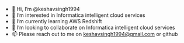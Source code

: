 - 👋 Hi, I’m @keshavsingh1994
- 👀 I’m interested in Informatica intelligent cloud services 
- 🌱 I’m currently learning AWS Redshift
- 💞️ I’m looking to collaborate on Informatica intelligent cloud services 
- 📫 Please reach out to me on keshavsingh1994@gmail.com or github

<!---
keshavsingh1994/keshavsingh1994 is a ✨ special ✨ repository because its `README.md` (this file) appears on your GitHub profile.
You can click the Preview link to take a look at your changes.
--->
